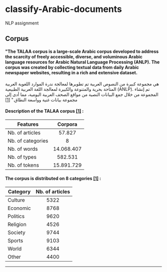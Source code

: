 # classify-Arabic-documents
NLP assignment

## Corpus
#### "The TALAA corpus is a large-scale Arabic corpus developed to address the scarcity of freely accessible, diverse, and voluminous Arabic language resources for Arabic Natural Language Processing (ANLP). The corpus was created by collecting textual data from daily Arabic newspaper websites, resulting in a rich and extensive dataset.
هي مجموعة كبيرة من النصوص العربية تم تطويرها لمعالجة ندرة الموارد اللغوية العربية المتاحة بحرية والمتنوعة والكبيرة لمعالجة اللغة العربية الطبيعية (ANLP). تم إنشاء المجموعة من خلال جمع البيانات النصية من مواقع الصحف العربية اليومية، مما أدى إلى مجموعة بيانات غنية وواسعة النطاق." [[1]](https://www.researchgate.net/publication/273632012_Building_TALAA_a_Free_General_and_Categorized_Arabic_Corpus)


#### Description of the TALAA corpus [[1]](https://www.researchgate.net/publication/273632012_Building_TALAA_a_Free_General_and_Categorized_Arabic_Corpus) :

| Features         | Corpora        |
| ---------------- |:--------------:|
|  Nb. of articles  | 57.827         |
|  Nb. of categories| 8              |
|  Nb. of words     | 14.068.407     |
|  Nb. of types     | 582.531        |
|  Nb. of tokens    | 15.891.729     |


#### The corpus is distributed on 8 categories [[1]](https://www.researchgate.net/publication/273632012_Building_TALAA_a_Free_General_and_Categorized_Arabic_Corpus) :
| Category      | Nb. of articles|
| ------------- |:-------------:|
|  Culture      | 5322          |
|  Economic     | 8768          |
|  Politics     | 9620          |
|  Religion     | 4526          |
|  Society      | 9744          |
|  Sports       | 9103          |
|  World        | 6344          |
|  Other        | 4400          |


---
